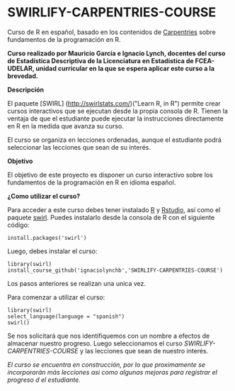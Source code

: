 # SWIRLIFY-CARPENTRIES-COURSE
Curso de R en español, basado en los contenidos de [Carpentries]([https://github.com/swirldev/swirl_courses/tree/master/R_Programming_Alt) sobre fundamentos de la programación en R. 

**Curso realizado por Mauricio Garcia e Ignacio Lynch, docentes del curso de Estadística Descriptiva de la Licenciatura en Estadística de FCEA-UDELAR, unidad curricular en la que se espera aplicar este curso a la brevedad.**

**Descripción**

El paquete [SWIRL] (http://swirlstats.com/)("Learn R, in R") permite crear cursos interactivos que se ejecutan desde la propia consola de R. Tienen la ventaja de que el estudiante puede ejecutar la instrucciones directamente en R en la medida que avanza su curso. 

El curso se organiza en lecciones ordenadas, aunque el estudiante podrá seleccionar las lecciones que sean de su interés.

**Objetivo**

El objetivo de este proyecto es disponer un curso interactivo sobre los fundamentos de la programación en R en idioma español.

**¿Como utilizar el curso?**

Para acceder a este curso debes tener instalado [R](https://cran.rstudio.com/) y [Rstudio](https://www.rstudio.com/products/rstudio/download/), así como el paquete [swirl](http://swirlstats.com/). Puedes instalarlo desde la consola de R con el siguiente código:

```{r}
install.packages('swirl')
```

Luego, debes instalar el curso:

```{r}
library(swirl)
install_course_github('ignaciolynchb','SWIRLIFY-CARPENTRIES-COURSE')
```

Los pasos anteriores se realizan una unica vez.

Para comenzar a utilizar el curso:

```{r}
library(swirl)
select_language(language = "spanish")
swirl()
```

Se nos solicitará que nos identifiquemos con un nombre a efectos de almacenar nuestro progreso. Luego seleccionamos el curso _SWIRLIFY-CARPENTRIES-COURSE_ y las lecciones que sean de nuestro interés.

_El curso se encuentra en construcción, por lo que proximamente se incorporarán más lecciones asi como algunas mejoras para registrar el progreso d el estudiante._
